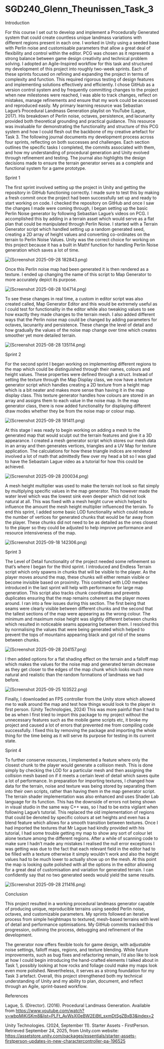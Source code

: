 # SGD240_Glenn_Theunissen_Task_3
Introduction 

For this course I set out to develop and implement a Procedurally Generated system that could create countless unique landmass variations with different regions present in each one. I worked in Unity using a seeded base with Perlin noise and customisable parameters that allow a great deal of flexibility and control within the editor. PCG was chosen as it represents a strong balance between game design creativity and technical problem solving. I adopted an Agile-Inspired workflow for this task and structured my development of this project into roughly two-week sprints. Each of these sprints focused on refining and expanding the project in terms of complexity and function. This required rigorous testing of design features and implementing solutions effectively and efficiently. I chose GitHub as a version control system and by frequently committing changes to the project when new milestones were reached, I was able to track changes, reflect on mistakes, manage refinements and ensure that my work could be accessed and reproduced easily. My primary learning resource was Sebastian Lague’s Procedural Landmass Generation playlist on YouTube (Lague, 2017). His breakdown of Perlin noise, octaves, persistence, and lacunarity provided both theoretical grounding and practical guidance. This resource was invaluable for demonstrating the functionality and structure of this PCG system and how I could flesh out the backbone of my creative artefact for Task 3. The following journal documents my development process across four sprints, reflecting on both successes and challenges. Each section outlines the specific tasks I completed, the commits associated with them, and how my understanding of procedural generation and Unity evolved through refinement and testing. The journal also highlights the design decisions made to ensure the terrain generator serves as a complete and functional system for a game prototype. 

Sprint 1 

The first sprint involved setting up the project in Unity and getting the repository in GitHub functioning correctly. I made sure to test this by making a fresh commit once the project had been successfully set up and ready to start working on code. I checked the repository on GitHub and once I saw the changes I made were coming through, I began setting up the basic Perlin Noise generator by following Sebastian Lague’s videos on PCG. I accomplished this by adding in a terrain asset which would serve as a flat plan that could be manipulated through Perlin Noise. I started with a Terrain Generator script which handled setting up a random generated seed, creating a 2D array of height values and converting co-ordinates on the terrain to Perlin Noise Values. Unity was the correct choice for working on this project because it has a built in Mathf function for handling Perlin Noise generation which saves a lot of time.   

![(Screenshot 2025-09-28 182843.png)](https://github.com/Komodo96/SGD240_Glenn_Theunissen_Task_3/blob/main/Screenshot%202025-09-28%20182843.png)

Once this Perlin noise map had been generated it is then rendered as a texture. I ended up changing the name of this script to Map Generator to more accurately depict its purpose. 

![(Screenshot 2025-08-28 104714.png)](https://github.com/Komodo96/SGD240_Glenn_Theunissen_Task_3/blob/main/Screenshot%202025-08-28%20104714.png)

To see these changes in real time, a custom in editor script was also created called, Map Generator Editor and this would be extremely useful as I could test for functionality in the editor while also tweaking values to see how exactly they made changes to the terrain mesh. I also added different ways that the Perlin noise map could be changed by adding parameters for octaves, lacunarity and persistence. These change the level of detail and how gradually the values of the noise map change over time which creates smoother yet more detailed terrain. 

![(Screenshot 2025-08-28 135114.png)](https://github.com/Komodo96/SGD240_Glenn_Theunissen_Task_3/blob/main/Screenshot%202025-08-28%20135114.png)

Sprint 2 

For the second sprint I began working on implementing different regions to the map which could be distinguished through their names, colours and height values. These properties were defined through a struct. Instead of setting the texture through the Map Display class, we now have a texture generator script which handles creating a 2D texture from a height map which is a bit neater and makes more sense than having it in the map display class. This texture generator handles how colours are stored in an array and assigns them to each value in the noise map. In the map generator class, there is now added functionality for displaying different draw modes whether they be from the noise map or colour map.   

![(Screenshot 2025-09-28 191411.png)](https://github.com/Komodo96/SGD240_Glenn_Theunissen_Task_3/blob/main/Screenshot%202025-09-28%20191411.png) 

At this stage I was ready to begin working on adding a mesh to the generated map that would sculpt out the terrain features and give it a 3D appearance. I created a mesh generator script which stores our mesh data in an array and then generates vertices, triangles and a UV Map for texture application. The calculations for how these triangle indices are rendered involved a lot of math that admittedly flew over my head a bit so I was glad to have the Sebastain Lague video as a tutorial for how this could be achieved.

![(Screenshot 2025-09-28 200034.png)](https://github.com/Komodo96/SGD240_Glenn_Theunissen_Task_3/blob/main/Screenshot%202025-09-28%20200034.png)

A mesh height multiplier was used to make the terrain not look so flat simply by multiplying specific values in the map generator. This however made the water level which was the lowest sink even deeper which did not look natural at all. This was fixed with a mesh height curve which helped to influence the amount the mesh height multiplier influenced the terrain. To end this sprint, I added some basic LOD functionality which could reduce the number of vertices for generated chunks that would be far away from the player. These chunks did not need to be as detailed as the ones closest to the player so they could be adjusted to help improve performance and resource intensiveness of the map.  

![(Screenshot 2025-09-18 142306.png)](https://github.com/Komodo96/SGD240_Glenn_Theunissen_Task_3/blob/main/Screenshot%202025-09-18%20142306.png)

Sprint 3 

The Level of Detail functionality of the project needed some refinement so that’s where I began for the third sprint. I introduced and Endless Terrain script which only spawns in chunks that will be visible to the player. As the player moves around the map, these chunks will either remain visible or become invisible based on proximity. This combined with LOD meshes introduced in the last sprint will help with performance for large map generation. This script also tracks chunk coordinates and prevents duplicates ensuring that the map remains coherent as the player moves around. I ran into a few issues during this section. The first being that seams were clearly visible between different chunks and the second that the tallest sections of the map were appearing as the wrong colour. The minimum and maximum noise height was slightly different between chunks which resulted in noticeable seams appearing between them. I resolved this by normalising the values that were being generated which helped to prevent the tops of mountains appearing black and got rid of the seams between chunks.  

![(Screenshot 2025-09-28 204157.png)](https://github.com/Komodo96/SGD240_Glenn_Theunissen_Task_3/blob/main/Screenshot%202025-09-28%20204157.png)

I then added options for a flat shading effect on the terrain and a falloff map which makes the values for the noise map and generated terrain decrease as they get closer to the edges of the map chunk which looks much more natural and realistic than the random formations of landmass we had before.  

![(Screenshot 2025-09-25 103522.png)](https://github.com/Komodo96/SGD240_Glenn_Theunissen_Task_3/blob/main/Screenshot%202025-09-25%20103522.png)

Finally, I downloaded an FPS controller from the Unity store which allowed me to walk around the map and test how things would look to the player in first person. (Unity Technologies, 2024) This was more painful than it had to be as when I first tried to import this package to my project without the unnecessary features such as the mobile game scripts etc, it broke my project and caused a lot of errors that prevented me from compiling code successfully. I fixed this by removing the package and importing the whole thing for the time being as it will serve its purpose for testing in its current state.  

Sprint 4 

To further conserve resources, I implemented a feature where only the closest chunk to the player would generate a collision mesh. This is done simply by checking the LOD for a particular mesh and then assigning the collision mesh based on if it meets a certain level of detail which saves quite a lot of performance. In preparation for importing textures, I changed how data for the terrain, noise and texture was being stored by separating them into their own scripts, rather than having them in the map generator script. The terrain shader implementation was also enhanced and uses Shader Lab language for its function. This has the downside of errors not being shown in visual studio in the same way C++ was, so I had to be extra vigilant when following Lague’s tutorial. This replaced the old implementation of regions that could be denoted by specific colours at set heights and even has a blend feature which allows for a smooth transition between textures. Once I had imported the textures that Mr Lague had kindly provided with his tutorial, I had some trouble getting my map to show any sort of colour let alone texture among the different regions. After a while of scanning code to make sure I hadn’t made any mistakes I realised the null error exceptions I was getting was due to the fact that each relevant field in the editor had to be filled with a texture otherwise it simply wouldn't work and also the height values had to be much lower to actually show up on the mesh.  At this point the map is looking quite polished with all the options in the editor allowing for a great deal of customisation and variation for generated terrain. I can confidently say that no two generated seeds would yield the same results. 

![(Screenshot 2025-09-28 211416.png)](https://github.com/Komodo96/SGD240_Glenn_Theunissen_Task_3/blob/main/Screenshot%202025-09-28%20211416.png)

Conclusion 

This project resulted in a working procedural landmass generator capable of producing unique, reproducible terrains using seeded Perlin noise, octaves, and customizable parameters. My sprints followed an iterative process from simple heightmaps to textured, mesh-based terrains with level of detail and performance optimisations. My GitHub commits tracked this progression, outlining the process, debugging and refinement of the development.   

The generator now offers flexible tools for game design, with adjustable noise settings, falloff maps, regions, and texture blending. While future improvements, such as bug fixes and refactoring remain, I’d also like to look at how I could begin introducing the hand-crafted elements I talked about in Task 1, possibly looking at how rocks and foliage could make my maps look even more polished. Nevertheless, it serves as a strong foundation for my Task 3 artefact. Overall, this project strengthened both my technical understanding of Unity and my ability to plan, document, and reflect through an Agile, sprint-based workflow.  

 
References 

 
Lague, S. (Director). (2016). Procedural Landmass Generation. Available from https://www.youtube.com/watch?v=wbpMiKiSKm8&list=PLFt_AvWsXl0eBW2EiBtl_sxmDtSgZBxB3&index=2 

Unity Technologies. (2024, September 11). Starter Assets - FirstPerson. Retrieved September 24, 2025, from Unity.com website: https://assetstore.unity.com/packages/essentials/starter-assets-firstperson-updates-in-new-charactercontroller-pa-196525 
